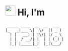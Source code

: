 <h1 class="flex"><img src="https://tva1.sinaimg.cn/large/e6c9d24egy1h1571l0uucg205k05egri.gif" width="32" />&nbsp;Hi, I'm</h1>


```
 _____ ____  __  __  ___
|_   _|___ \|  \/  |( _ )
  | |   __) | |\/| |/ _ \
  | |  / __/| |  | | (_) |
  |_| |_____|_|  |_|\___/

```

